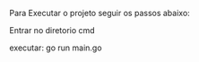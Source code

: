 Para Executar o projeto seguir os passos abaixo: 

Entrar no diretorio cmd

executar: go run main.go
